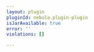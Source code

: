 ```yaml
---
layout: plugin
pluginId: nebula.plugin-plugin
isJarAvailable: true
error: ''
violations: []

---
```


